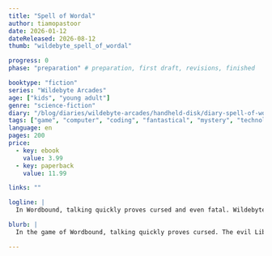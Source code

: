 ```yaml
---
title: "Spell of Wordal"
author: tiamopastoor
date: 2026-01-12
dateReleased: 2026-08-12
thumb: "wildebyte_spell_of_wordal"

progress: 0
phase: "preparation" # preparation, first draft, revisions, finished

booktype: "fiction"
series: "Wildebyte Arcades"
age: ["kids", "young adult"] 
genre: "science-fiction"
diary: "/blog/diaries/wildebyte-arcades/handheld-disk/diary-spell-of-wordal/"
tags: ["game", "computer", "coding", "fantastical", "mystery", "technology", "adventure"]
language: en
pages: 200
price:
  - key: ebook
    value: 3.99
  - key: paperback
    value: 11.99

links: ""

logline: |
  In Wordbound, talking quickly proves cursed and even fatal. Wildebyte and Sweettooth must silently cooperate to find the secret password to their Lost Memory. Preferably before the evil Librarian steals their ability to speak forever.

blurb: |
  In the game of Wordbound, talking quickly proves cursed. The evil Librarian uses it to control the entities or steal their ability to speak forever. Wildebyte and Sweettooth must cooperate to find the secret password that accesses their Lost Memory---and they must do so without uttering the wrong word, or their last.

---
```


